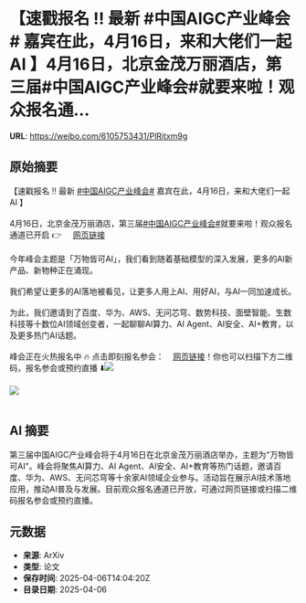 # 【速戳报名 ‼️ 最新 #中国AIGC产业峰会# 嘉宾在此，4月16日，来和大佬们一起AI 】4月16日，北京金茂万丽酒店，第三届#中国AIGC产业峰会#就要来啦！观众报名通...

**URL**: https://weibo.com/6105753431/PlRitxm9g

## 原始摘要

【速戳报名 ‼️ 最新 <a href="https://m.weibo.cn/search?containerid=231522type%3D1%26t%3D10%26q%3D%23%E4%B8%AD%E5%9B%BDAIGC%E4%BA%A7%E4%B8%9A%E5%B3%B0%E4%BC%9A%23&amp;extparam=%23%E4%B8%AD%E5%9B%BDAIGC%E4%BA%A7%E4%B8%9A%E5%B3%B0%E4%BC%9A%23" data-hide=""><span class="surl-text">#中国AIGC产业峰会#</span></a> 嘉宾在此，4月16日，来和大佬们一起AI 】<br><br>4月16日，北京金茂万丽酒店，第三届<a href="https://m.weibo.cn/search?containerid=231522type%3D1%26t%3D10%26q%3D%23%E4%B8%AD%E5%9B%BDAIGC%E4%BA%A7%E4%B8%9A%E5%B3%B0%E4%BC%9A%23&amp;extparam=%23%E4%B8%AD%E5%9B%BDAIGC%E4%BA%A7%E4%B8%9A%E5%B3%B0%E4%BC%9A%23" data-hide=""><span class="surl-text">#中国AIGC产业峰会#</span></a>就要来啦！观众报名通道已开启 👉 <a href="https://weibo.cn/sinaurl?u=https%3A%2F%2Fhdxu.cn%2FArf5" data-hide=""><span class="url-icon"><img style="width: 1rem;height: 1rem" src="https://h5.sinaimg.cn/upload/2015/09/25/3/timeline_card_small_web_default.png" referrerpolicy="no-referrer"></span><span class="surl-text">网页链接</span></a><br><br>今年峰会主题是「万物皆可AI」，我们看到随着基础模型的深入发展，更多的AI新产品、新物种正在涌现。<br><br>我们希望让更多的AI落地被看见，让更多人用上AI、用好AI，与AI一同加速成长。<br><br>为此，我们邀请到了百度、华为、AWS、无问芯穹、数势科技、面壁智能、生数科技等十数位AI领域创变者，一起聊聊AI算力、AI Agent、AI安全、AI+教育，以及更多热门AI话题。<br><br>峰会正在火热报名中 🔥 点击即刻报名参会：<a href="https://weibo.cn/sinaurl?u=https%3A%2F%2Fhdxu.cn%2FArf5" data-hide=""><span class="url-icon"><img style="width: 1rem;height: 1rem" src="https://h5.sinaimg.cn/upload/2015/09/25/3/timeline_card_small_web_default.png" referrerpolicy="no-referrer"></span><span class="surl-text">网页链接</span></a>！你也可以扫描下方二维码，报名参会或预约直播 ⬇️<img style="" src="https://tvax4.sinaimg.cn/large/006Fd7o3ly1i05z9ryqdxj30yi6h64qq.jpg" referrerpolicy="no-referrer"><br><br><img style="" src="https://tvax1.sinaimg.cn/large/006Fd7o3ly1i05zchrnraj338o1ao4qp.jpg" referrerpolicy="no-referrer"><br><br>

## AI 摘要

第三届中国AIGC产业峰会将于4月16日在北京金茂万丽酒店举办，主题为"万物皆可AI"。峰会将聚焦AI算力、AI Agent、AI安全、AI+教育等热门话题，邀请百度、华为、AWS、无问芯穹等十余家AI领域企业参与。活动旨在展示AI技术落地应用，推动AI普及与发展。目前观众报名通道已开放，可通过网页链接或扫描二维码报名参会或预约直播。

## 元数据

- **来源**: ArXiv
- **类型**: 论文
- **保存时间**: 2025-04-06T14:04:20Z
- **目录日期**: 2025-04-06

